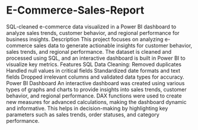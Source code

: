 # E-Commerce-Sales-Report
SQL-cleaned e-commerce data visualized in a Power BI dashboard to analyze sales trends, customer behavior, and regional performance for business insights.
Description
This project focuses on analyzing e-commerce sales data to generate actionable insights for customer behavior, sales trends, and regional performance. The dataset is cleaned and processed using SQL, and an interactive dashboard is built in Power BI to visualize key metrics.
Features
SQL Data Cleaning:
Removed duplicates
Handled null values in critical fields
Standardized date formats and text fields
Dropped irrelevant columns and validated data types for accuracy.
Power BI Dashboard
An interactive dashboard was created using various types of graphs and charts to provide insights into sales trends, customer behavior, and regional performance. DAX functions were used to create new measures for advanced calculations, making the dashboard dynamic and informative. This helps in decision-making by highlighting key parameters such as sales trends, order statuses, and category performance.
